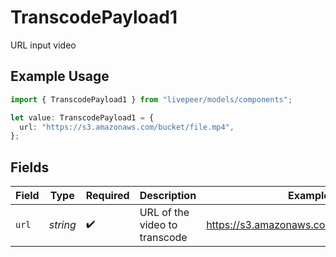 # TranscodePayload1

URL input video

## Example Usage

```typescript
import { TranscodePayload1 } from "livepeer/models/components";

let value: TranscodePayload1 = {
  url: "https://s3.amazonaws.com/bucket/file.mp4",
};
```

## Fields

| Field                                    | Type                                     | Required                                 | Description                              | Example                                  |
| ---------------------------------------- | ---------------------------------------- | ---------------------------------------- | ---------------------------------------- | ---------------------------------------- |
| `url`                                    | *string*                                 | :heavy_check_mark:                       | URL of the video to transcode            | https://s3.amazonaws.com/bucket/file.mp4 |